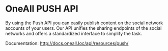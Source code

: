 # OneAll PUSH API

By using the Push API you can easily publish content on the social network accounts of your users. 
Our API unifies the sharing endpoints of the social networks and offers a standardized interface 
to simplify the task. 

Documentation:
http://docs.oneall.loc/api/resources/push/
